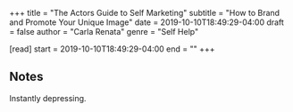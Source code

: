 +++
title = "The Actors Guide to Self Marketing"
subtitle = "How to Brand and Promote Your Unique Image"
date = 2019-10-10T18:49:29-04:00
draft = false
author = "Carla Renata"
genre = "Self Help"

[read]
  start = 2019-10-10T18:49:29-04:00
  end = ""
+++

## Notes

Instantly depressing.
